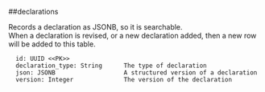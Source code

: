 ##declarations

Records a declaration as JSONB, so it is searchable.  
When a declaration is revised, or a new declaration added, 
then a new row will be added to this table.

```
  id: UUID <<PK>>
  declaration_type: String      The type of declaration
  json: JSONB                   A structured version of a declaration
  version: Integer              The version of the declaration
```
